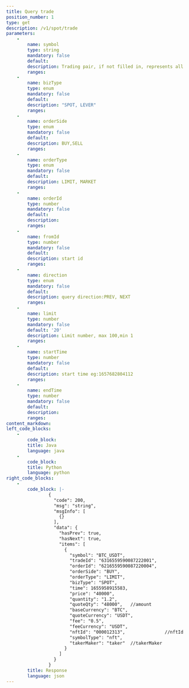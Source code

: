 ```yaml
---
title: Query trade
position_number: 1
type: get
description: /v1/spot/trade
parameters:
    -
        name: symbol
        type: string
        mandatory: false
        default:
        description: Trading pair, if not filled in, represents all
        ranges:
    -
        name: bizType
        type: enum
        mandatory: false
        default:
        description: "SPOT, LEVER"
        ranges:
    -
        name: orderSide
        type: enum
        mandatory: false
        default:
        description: BUY,SELL
        ranges:
    -
        name: orderType
        type: enum
        mandatory: false
        default:
        description: LIMIT, MARKET
        ranges:
    -
        name: orderId
        type: number
        mandatory: false
        default:
        description: 
        ranges:
    -
        name: fromId
        type: number
        mandatory: false
        default:
        description: start id
        ranges:
    -
        name: direction
        type: enum
        mandatory: false
        default:
        description: query direction:PREV, NEXT
        ranges:
    -
        name: limit
        type: number
        mandatory: false
        default: '20'
        description: Limit number, max 100,min 1
        ranges:
    -
        name: startTime
        type: number
        mandatory: false
        default:
        description: start time eg:1657682804112
        ranges:
    -
        name: endTime
        type: number
        mandatory: false
        default:
        description: 
        ranges:
content_markdown:
left_code_blocks:
    -
        code_block:
        title: Java
        language: java
    -
        code_block:
        title: Python
        language: python
right_code_blocks:
    -
        code_block: |-
                {
                  "code": 200,
                  "msg": "string",
                  "msgInfo": [
                    {}
                  ],
                  "data": {
                    "hasPrev": true,
                    "hasNext": true,
                    "items": [
                      {
                        "symbol": "BTC_USDT",  
                        "tradeId": "6316559590087222001",  
                        "orderId": "6216559590087220004",  
                        "orderSide": "BUY",    
                        "orderType": "LIMIT",  
                        "bizType": "SPOT",    
                        "time": 1655958915583,  
                        "price": "40000",     
                        "quantity": "1.2",    
                        "quoteQty": "48000",   //amount
                        "baseCurrency": "BTC",  
                        "quoteCurrency": "USDT",  
                        "fee": "0.5",   
                        "feeCurrency": "USDT", 
                        "nftId": "000012313",               //nftId
                        "symbolType": "nft",               
                        "takerMaker": "taker"  //takerMaker
                      }
                    ]
                  }
                }
        title: Response
        language: json
---
```


